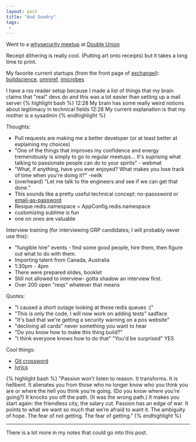 ```yaml
---
layout: post
title: "And Sundry"
tags:
 -
---
```


Went to a [whysecurity meetup](https://tinyletter.com/whysecuritysf/letters/reminder-whysecurity-saturday-at-du-2-4pm) at [Double Union](https://www.doubleunion.org/)

Receipt dithering is really cool. (Putting art onto receipts) but it takes a long time to print. 

My favorite current startups (from the front page of [exchangel](http://exchangel.co/)): [buildscience](http://buildscience.com/), [omniref](https://www.omniref.com/), [imicrobes](http://www.imicrobes.com/)


I have a rss reader setup because I made a list of things that my brain claims that "real" devs do and this was a lot easier than setting up a mail server
{% highlight bash %}
12:28 My brain has some really weird notions about legitimacy in technical fields
12:28 My current explanation is that my mother is a sysadmin
{% endhighlight %}

Thoughts: 

- Pull requests are making me a better developer (or at least better at explaining my choices)
- "One of the things that improves my confidence and energy tremendously is simply to go to regular meetups... It's suprising what talking to passionate people can do to your spirits" - webmat
- "What, if anything, have you ever enjoyed? What makes you lose track of time when you're doing it?" -neilk
- (overheard) "Let me talk to the engineers and see if we can get that done."
- This sounds like a pretty useful technical concept: no-passsword or [email-as-password](https://nopassword.alexsmolen.com/)
- Resque.redis.namespace = AppConfig.redis.namespace
- customizing sublime is fun
- one on ones are valuable

Interview training (for interviewing GRP candidates; I will probably never use this):

- "fungible hire" events - find some good people, hire them, then figure out what to do with them. 
- Importing talent from Canada, Australia
- 1:30pm - 4pm
- There were prepared slides, booklet
- Still not allowed to interview- gotta shadow an interview first.
- Over 200 open "reqs" whatever that means 

Quotes:

- "I caused a short outage looking at these redis queues :("
- "This is only the code, I will now work on adding tests" sadface
- "It's bad that we're getting a security warning on a pos website"
- "declining all cards" never something you want to hear
- "Do you know how to make this thing build?"
- "I think everyone knows how to do that" "You'd be surprised" YES

Cool things:

* [Git crossword](http://thorehusfeldt.net/2015/04/03/conflicting-git-merge-runs-for-several-minutes-35/)
* [lyrics](http://justinemusk.com/2015/04/20/passion-isnt-nice-it-is-the-mark-of-lovers-rebels/) 

{% highlight bash %}
"Passion won’t listen to reason. It transforms. It is hellbent.
It alienates you from those who no longer know who you think you are or where the hell you think you’re going.
(Do you know where you’re going?)
It knocks you off the path. (It was the wrong path.)
It makes you start again: the friendless city, the salary cut.
Passion has an edge of war. It points to what we want so much that we’re afraid to want it. The ambiguity of hope. The fear of not getting. The fear of getting."
{% endhighlight %}


----

There is a lot more in my notes that could go into this post.